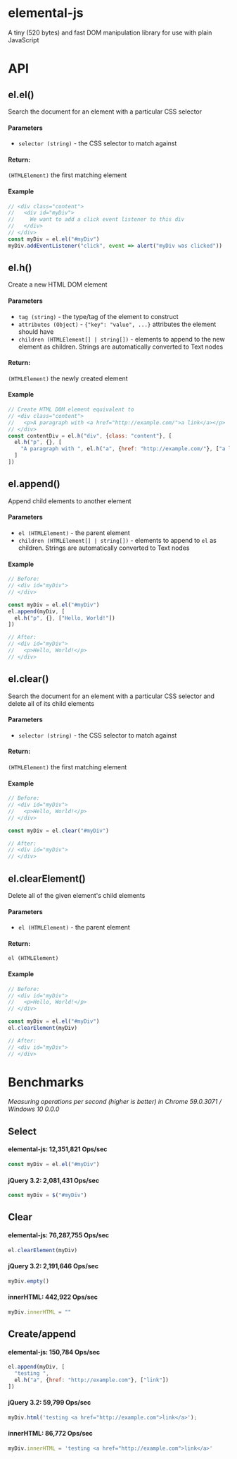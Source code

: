 # elemental-js
A tiny (520 bytes) and fast DOM manipulation library for use with plain JavaScript

# API
## el.el()
Search the document for an element with a particular CSS selector
#### Parameters
- `selector (string)` - the CSS selector to match against
#### Return:
`(HTMLElement)` the first matching element
#### Example
```javascript
// <div class="content">
//   <div id="myDiv">
//     We want to add a click event listener to this div
//   </div>
// </div>
const myDiv = el.el("#myDiv")
myDiv.addEventListener("click", event => alert("myDiv was clicked"))
```

## el.h()
Create a new HTML DOM element
#### Parameters
- `tag (string)` - the type/tag of the element to construct
- `attributes (Object)` - `{"key": "value", ...}` attributes the element should have
- `children (HTMLElement[] | string[])` - elements to append to the new element as children. Strings are automatically converted to Text nodes
#### Return:
`(HTMLElement)` the newly created element
#### Example
```javascript
// Create HTML DOM element equivalent to
// <div class="content">
//   <p>A paragraph with <a href="http://example.com/">a link</a></p>
// </div>
const contentDiv = el.h("div", {class: "content"}, [
  el.h("p", {}, [
    "A paragraph with ", el.h("a", {href: "http://example.com/"}, ["a link"]
  ]
])
```

## el.append()
Append child elements to another element
#### Parameters
- `el (HTMLElement)` - the parent element
- `children (HTMLElement[] | string[])` - elements to append to `el` as children. Strings are automatically converted to Text nodes
#### Example
```javascript
// Before:
// <div id="myDiv">
// </div>

const myDiv = el.el("#myDiv")
el.append(myDiv, [
  el.h("p", {}, ["Hello, World!"])
])

// After:
// <div id="myDiv">
//   <p>Hello, World!</p>
// </div>
```

## el.clear()
Search the document for an element with a particular CSS selector and delete all of its child elements
#### Parameters
- `selector (string)` - the CSS selector to match against
#### Return:
`(HTMLElement)` the first matching element
#### Example
```javascript
// Before:
// <div id="myDiv">
//   <p>Hello, World!</p>
// </div>

const myDiv = el.clear("#myDiv")

// After:
// <div id="myDiv">
// </div>
```

## el.clearElement()
Delete all of the given element's child elements
#### Parameters
- `el (HTMLElement)` - the parent element
#### Return:
`el (HTMLElement)`
#### Example
```javascript
// Before:
// <div id="myDiv">
//   <p>Hello, World!</p>
// </div>

const myDiv = el.el("#myDiv")
el.clearElement(myDiv)

// After:
// <div id="myDiv">
// </div>
```

# Benchmarks
*Measuring operations per second (higher is better) in Chrome 59.0.3071 / Windows 10 0.0.0*
## Select
#### elemental-js: 12,351,821 Ops/sec
```javascript
const myDiv = el.el("#myDiv")
```
#### jQuery 3.2: 2,081,431 Ops/sec
```javascript
const myDiv = $("#myDiv")
```

## Clear
#### elemental-js: 76,287,755 Ops/sec
```javascript
el.clearElement(myDiv)
```
#### jQuery 3.2: 2,191,646 Ops/sec
```javascript
myDiv.empty()
```
#### innerHTML: 442,922 Ops/sec
```javascript
myDiv.innerHTML = ""
```

## Create/append
#### elemental-js: 150,784 Ops/sec
```javascript
el.append(myDiv, [
  "testing ",
  el.h("a", {href: "http://example.com"}, ["link"])
])
```
#### jQuery 3.2: 59,799 Ops/sec
```javascript
myDiv.html('testing <a href="http://example.com">link</a>');
```
#### innerHTML: 86,772 Ops/sec
```javascript
myDiv.innerHTML = 'testing <a href="http://example.com">link</a>'
```
